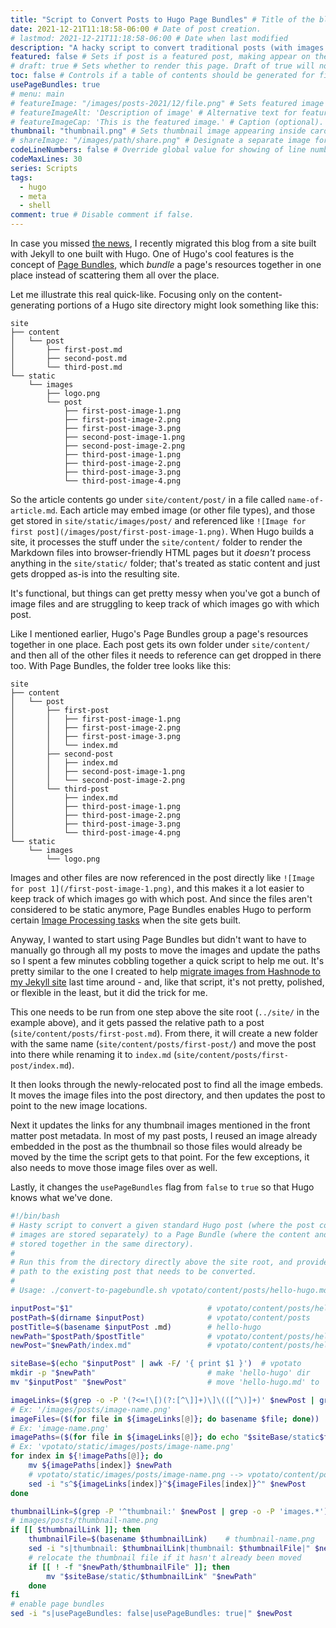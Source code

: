 ```yaml
---
title: "Script to Convert Posts to Hugo Page Bundles" # Title of the blog post.
date: 2021-12-21T11:18:58-06:00 # Date of post creation.
# lastmod: 2021-12-21T11:18:58-06:00 # Date when last modified
description: "A hacky script to convert traditional posts (with images stored separately) to a Hugo Page Bundle" # Description used for search engine.
featured: false # Sets if post is a featured post, making appear on the home page side bar.
# draft: true # Sets whether to render this page. Draft of true will not be rendered.
toc: false # Controls if a table of contents should be generated for first-level links automatically.
usePageBundles: true
# menu: main
# featureImage: "/images/posts-2021/12/file.png" # Sets featured image on blog post.
# featureImageAlt: 'Description of image' # Alternative text for featured image.
# featureImageCap: 'This is the featured image.' # Caption (optional).
thumbnail: "thumbnail.png" # Sets thumbnail image appearing inside card on homepage.
# shareImage: "/images/path/share.png" # Designate a separate image for social media sharing.
codeLineNumbers: false # Override global value for showing of line numbers within code block.
codeMaxLines: 30
series: Scripts
tags:
  - hugo
  - meta
  - shell
comment: true # Disable comment if false.
---
```

In case you missed [the news](/hello-hugo), I recently migrated this blog from a site built with Jekyll to one built with Hugo. One of Hugo's cool features is the concept of [Page Bundles](https://gohugo.io/content-management/page-bundles/), which _bundle_ a page's resources together in one place instead of scattering them all over the place.

Let me illustrate this real quick-like. Focusing only on the content-generating portions of a Hugo site directory might look something like this:

```
site
├── content
│   └── post
│       ├── first-post.md
│       ├── second-post.md
│       └── third-post.md
└── static
    └── images
        ├── logo.png
        └── post
            ├── first-post-image-1.png
            ├── first-post-image-2.png
            ├── first-post-image-3.png
            ├── second-post-image-1.png
            ├── second-post-image-2.png
            ├── third-post-image-1.png
            ├── third-post-image-2.png
            ├── third-post-image-3.png
            └── third-post-image-4.png
```

So the article contents go under `site/content/post/` in a file called `name-of-article.md`. Each article may embed image (or other file types), and those get stored in `site/static/images/post/` and referenced like `![Image for first post](/images/post/first-post-image-1.png)`. When Hugo builds a site, it processes the stuff under the `site/content/` folder to render the Markdown files into browser-friendly HTML pages but it _doesn't_ process anything in the `site/static/` folder; that's treated as static content and just gets dropped as-is into the resulting site. 

It's functional, but things can get pretty messy when you've got a bunch of image files and are struggling to keep track of which images go with which post. 

Like I mentioned earlier, Hugo's Page Bundles group a page's resources together in one place. Each post gets its own folder under `site/content/` and then all of the other files it needs to reference can get dropped in there too. With Page Bundles, the folder tree looks like this:

```
site
├── content
│   └── post
│       ├── first-post
│       │   ├── first-post-image-1.png
│       │   ├── first-post-image-2.png
│       │   ├── first-post-image-3.png
│       │   └── index.md
│       ├── second-post
│       │   ├── index.md
│       │   ├── second-post-image-1.png
│       │   └── second-post-image-2.png
│       └── third-post
│           ├── index.md
│           ├── third-post-image-1.png
│           ├── third-post-image-2.png
│           ├── third-post-image-3.png
│           └── third-post-image-4.png
└── static
    └── images
        └── logo.png
```

Images and other files are now referenced in the post directly like `![Image for post 1](/first-post-image-1.png)`, and this makes it a lot easier to keep track of which images go with which post. And since the files aren't considered to be static anymore, Page Bundles enables Hugo to perform certain [Image Processing tasks](https://gohugo.io/content-management/image-processing/) when the site gets built. 

Anyway, I wanted to start using Page Bundles but didn't want to have to manually go through all my posts to move the images and update the paths so I spent a few minutes cobbling together a quick script to help me out. It's pretty similar to the one I created to help [migrate images from Hashnode to my Jekyll site](/script-to-update-image-embed-links-in-markdown-files/) last time around - and, like that script, it's not pretty, polished, or flexible in the least, but it did the trick for me.

This one needs to be run from one step above the site root (`../site/` in the example above), and it gets passed the relative path to a post (`site/content/posts/first-post.md`). From there, it will create a new folder with the same name (`site/content/posts/first-post/`) and move the post into there while renaming it to `index.md` (`site/content/posts/first-post/index.md`). 

It then looks through the newly-relocated post to find all the image embeds. It moves the image files into the post directory, and then updates the post to point to the new image locations. 

Next it updates the links for any thumbnail images mentioned in the front matter post metadata. In most of my past posts, I reused an image already embedded in the post as the thumbnail so those files would already be moved by the time the script gets to that point. For the few exceptions, it also needs to move those image files over as well.

Lastly, it changes the `usePageBundles` flag from `false` to `true` so that Hugo knows what we've done.

```bash
#!/bin/bash
# Hasty script to convert a given standard Hugo post (where the post content and 
# images are stored separately) to a Page Bundle (where the content and images are
# stored together in the same directory). 
#
# Run this from the directory directly above the site root, and provide the relative 
# path to the existing post that needs to be converted.
#
# Usage: ./convert-to-pagebundle.sh vpotato/content/posts/hello-hugo.md

inputPost="$1"                              # vpotato/content/posts/hello-hugo.md
postPath=$(dirname $inputPost)              # vpotato/content/posts
postTitle=$(basename $inputPost .md)        # hello-hugo
newPath="$postPath/$postTitle"              # vpotato/content/posts/hello-hugo
newPost="$newPath/index.md"                 # vpotato/content/posts/hello-hugo/index.md

siteBase=$(echo "$inputPost" | awk -F/ '{ print $1 }')  # vpotato
mkdir -p "$newPath"                         # make 'hello-hugo' dir
mv "$inputPost" "$newPost"                  # move 'hello-hugo.md' to 'hello-hugo/index.md'

imageLinks=($(grep -o -P '(?<=!\[)(?:[^\]]+)\]\(([^\)]+)' $newPost | grep -o -P '/images.*'))
# Ex: '/images/posts/image-name.png'
imageFiles=($(for file in ${imageLinks[@]}; do basename $file; done))
# Ex: 'image-name.png'
imagePaths=($(for file in ${imageLinks[@]}; do echo "$siteBase/static$file"; done))
# Ex: 'vpotato/static/images/posts/image-name.png'
for index in ${!imagePaths[@]}; do
    mv ${imagePaths[index]} $newPath
    # vpotato/static/images/posts/image-name.png --> vpotato/content/posts/hello-hugo/image-name.png
    sed -i "s^${imageLinks[index]}^${imageFiles[index]}^" $newPost
done

thumbnailLink=$(grep -P '^thumbnail:' $newPost | grep -o -P 'images.*')
# images/posts/thumbnail-name.png
if [[ $thumbnailLink ]]; then
    thumbnailFile=$(basename $thumbnailLink)    # thumbnail-name.png
    sed -i "s|thumbnail: $thumbnailLink|thumbnail: $thumbnailFile|" $newPost
    # relocate the thumbnail file if it hasn't already been moved
    if [[ ! -f "$newPath/$thumbnailFile" ]]; then
        mv "$siteBase/static/$thumbnailLink" "$newPath"
    done
fi
# enable page bundles
sed -i "s|usePageBundles: false|usePageBundles: true|" $newPost
```